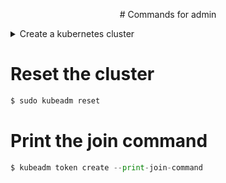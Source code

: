 
<p align="center">
# Commands for admin
</p>

<details>
  <summary>Create a kubernetes cluster</summary>
  
  ```python
  sudo kubeadm init --apiserver-advertise-address=xxx.xxx.xx.xx --pod-network-cidr=xxx.xxx.0.0/16
  ```
</details>


# Reset the cluster
```python
$ sudo kubeadm reset
```

# Print the join command
```python
$ kubeadm token create --print-join-command
```
